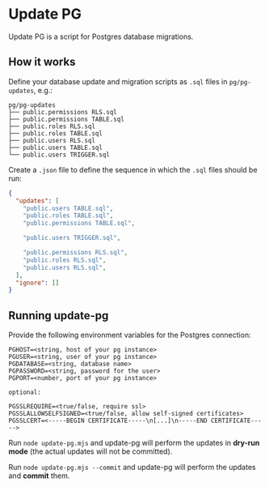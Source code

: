 # Update PG

Update PG is a script for Postgres database migrations.

## How it works

Define your database update and migration scripts as `.sql` files in `pg/pg-updates`, e.g.:

```text
pg/pg-updates
├── public.permissions RLS.sql
├── public.permissions TABLE.sql
├── public.roles RLS.sql
├── public.roles TABLE.sql
├── public.users RLS.sql
├── public.users TABLE.sql
└── public.users TRIGGER.sql
```

Create a `.json` file to define the sequence in which the `.sql` files should be run:

```json
{
  "updates": [
    "public.users TABLE.sql",
    "public.roles TABLE.sql",
    "public.permissions TABLE.sql",

    "public.users TRIGGER.sql",

    "public.permissions RLS.sql",
    "public.roles RLS.sql",
    "public.users RLS.sql",
  ],
  "ignore": []
}
```

## Running update-pg

Provide the following environment variables for the Postgres connection:

```text
PGHOST=<string, host of your pg instance>
PGUSER=<string, user of your pg instance>
PGDATABASE=<string, database name>
PGPASSWORD=<string, password for the user>
PGPORT=<number, port of your pg instance>

optional:

PGSSLREQUIRE=<true/false, require ssl>
PGSSLALLOWSELFSIGNED=<true/false, allow self-signed certificates>
PGSSLCERT=<-----BEGIN CERTIFICATE-----\n[...]\n-----END CERTIFICATE----->
```

Run `node update-pg.mjs` and update-pg will perform the updates in **dry-run mode** (the actual updates will not be committed).

Run `node update-pg.mjs --commit` and update-pg will perform the updates and **commit** them.
